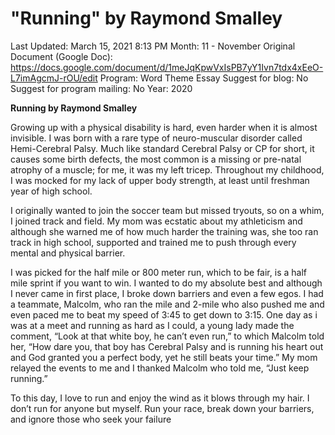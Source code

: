 # "Running" by Raymond Smalley

Last Updated: March 15, 2021 8:13 PM
Month: 11 - November
Original Document (Google Doc): https://docs.google.com/document/d/1meJqKpwVxIsPB7yY1Ivn7tdx4xEeO-L7imAgcmJ-rOU/edit
Program: Word Theme Essay
Suggest for blog: No
Suggest for program mailing: No
Year: 2020

**Running by Raymond Smalley**

Growing up with a physical disability is hard, even harder when it is almost invisible. I was born with a rare type of neuro-muscular disorder called Hemi-Cerebral Palsy. Much like standard Cerebral Palsy or CP for short, it causes some birth defects, the most common is a missing or pre-natal atrophy of a muscle; for me, it was my left tricep. Throughout my childhood, I was mocked for my lack of upper body strength, at least until freshman year of high school.

I originally wanted to join the soccer team but missed tryouts, so on a whim, I joined track and field. My mom was ecstatic about my athleticism and although she warned me of how much harder the training was, she too ran track in high school, supported and trained me to push through every mental and physical barrier.

I was picked for the half mile or 800 meter run, which to be fair, is a half mile sprint if you want to win. I wanted to do my absolute best and although I never came in first place, I broke down barriers and even a few egos. I had a teammate, Malcolm, who ran the mile and 2-mile who also pushed me and even paced me to beat my speed of 3:45 to get down to 3:15. One day as i was at a meet and running as hard as I could, a young lady made the comment, “Look at that white boy, he can’t even run,” to which Malcolm told her, “How dare you, that boy has Cerebral Palsy and is running his heart out and God granted you a perfect body, yet he still beats your time.” My mom relayed the events to me and I thanked Malcolm who told me, “Just keep running.”

To this day, I love to run and enjoy the wind as it blows through my hair. I don’t run for anyone but myself. Run your race, break down your barriers, and ignore those who seek your failure